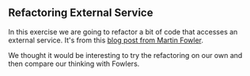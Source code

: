## Refactoring External Service
In this exercise we are going to refactor a bit of code that accesses an external service. It's from this [blog post from Martin Fowler](https://martinfowler.com/articles/refactoring-external-service.html). 

We thought it would be interesting to try the refactoring on our own and then compare our thinking with Fowlers. 